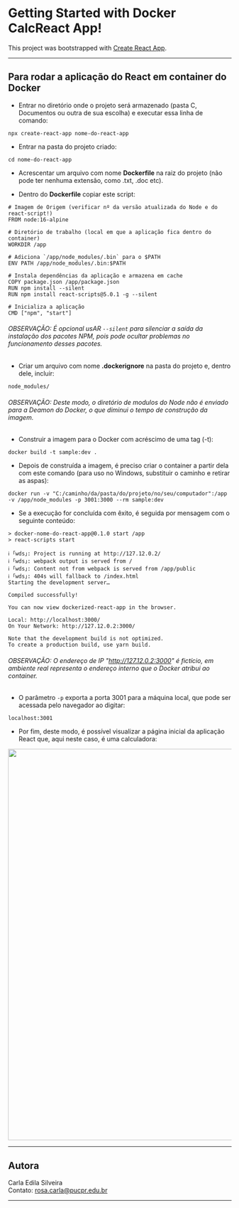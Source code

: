 # Getting Started with Docker CalcReact App!  
This project was bootstrapped with [Create React App](https://github.com/facebook/create-react-app).  

--- 

## Para rodar a aplicação do React em container do Docker  

- Entrar no diretório onde o projeto será armazenado (pasta C, Documentos ou outra de sua escolha) e executar essa linha de comando:  

```
npx create-react-app nome-do-react-app
```  

- Entrar na pasta do projeto criado:  

```
cd nome-do-react-app
```  

- Acrescentar um arquivo com nome **Dockerfile** na raiz do projeto (não pode ter nenhuma extensão, como .txt, .doc etc).

- Dentro do **Dockerfile** copiar este script:  

```
# Imagem de Origem (verificar nº da versão atualizada do Node e do react-script!)
FROM node:16-alpine

# Diretório de trabalho (local em que a aplicação fica dentro do container)
WORKDIR /app

# Adiciona `/app/node_modules/.bin` para o $PATH
ENV PATH /app/node_modules/.bin:$PATH

# Instala dependências da aplicação e armazena em cache
COPY package.json /app/package.json
RUN npm install --silent
RUN npm install react-scripts@5.0.1 -g --silent

# Inicializa a aplicação
CMD ["npm", "start"]
```  

###### *OBSERVAÇÃO: É opcional usAR ```--silent``` para silenciar a saída da instalação dos pacotes NPM, pois pode ocultar problemas no funcionamento desses pacotes.*   

- Criar um arquivo com nome **.dockerignore** na pasta do projeto e, dentro dele, incluir:  

```node_modules/```
###### *OBSERVAÇÃO: Deste modo, o diretório de modulos do Node não é enviado para a Deamon do Docker, o que diminui o tempo de construção da imagem.*

- Construir a imagem para o Docker com acréscimo de uma tag (-t):
```
docker build -t sample:dev .
```

- Depois de construída a imagem, é preciso criar o container a partir dela com este comando (para uso no Windows, substituir o caminho e retirar as aspas):
```
docker run -v "C:/caminho/da/pasta/do/projeto/no/seu/computador":/app -v /app/node_modules -p 3001:3000 --rm sample:dev
```
- Se a execução for concluída com êxito, é seguida por mensagem com o seguinte conteúdo:
```
> docker-nome-do-react-app@0.1.0 start /app
> react-scripts start

ℹ ｢wds｣: Project is running at http://127.12.0.2/
ℹ ｢wds｣: webpack output is served from /
ℹ ｢wds｣: Content not from webpack is served from /app/public
ℹ ｢wds｣: 404s will fallback to /index.html
Starting the development server…

Compiled successfully!

You can now view dockerized-react-app in the browser.

Local: http://localhost:3000/
On Your Network: http://127.12.0.2:3000/

Note that the development build is not optimized.
To create a production build, use yarn build.
```

###### *OBSERVAÇÃO: O endereço de IP "http://127.12.0.2:3000" é fictício, em ambiente real representa o endereço interno que o Docker atribui ao container.*

- O parâmetro ```-p``` exporta a porta 3001 para a máquina local, que pode ser acessada pelo navegador ao digitar:
```
localhost:3001
```

- Por fim, deste modo, é possível visualizar a página inicial da aplicação React que, aqui neste caso, é uma calculadora:  

<p align="center"> 
<img src="https://github.com/rosacarla/docker-calcreact-app/blob/master/images/localhost-3001-calc.png" width="880">
</p>  

---  

## Autora  
Carla Edila Silveira  
Contato: rosa.carla@pucpr.edu.br  

---  

